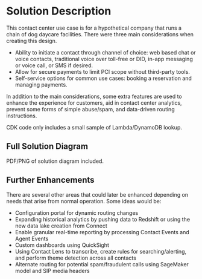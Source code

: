 # Solution Description

This contact center use case is for a hypothetical company that runs a chain of dog daycare facilities. There were three main considerations when creating this design.

* Ability to initiate a contact through channel of choice: web based chat or voice contacts, traditional voice over toll-free or DID, in-app messaging or voice call, or SMS if desired.
* Allow for secure payments to limit PCI scope without third-party tools.
* Self-service options for common use cases: booking a reservation and managing payments.

In addition to the main considerations, some extra features are used to enhance the experience for customers, aid in contact center analytics, prevent some forms of simple abuse/spam, and data-driven routing instructions.

CDK code only includes a small sample of Lambda/DynamoDB lookup.

## Full Solution Diagram

PDF/PNG of solution diagram included.

## Further Enhancements

There are several other areas that could later be enhanced depending on needs that arise from normal operation. Some ideas would be:

* Configuration portal for dynamic routing changes
* Expanding historical analytics by pushing data to Redshift or using the new data lake creation from Connect
* Enable granular real-time reporting by processing Contact Events and Agent Events
* Custom dashboards using QuickSight
* Using Contact Lens to transcribe, create rules for searching/alerting, and perform theme detection across all contacts
* Alternate routing for potential spam/fraudulent calls using SageMaker model and SIP media headers
